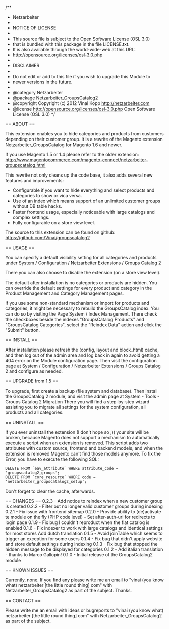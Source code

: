 /**
 * Netzarbeiter
 *
 * NOTICE OF LICENSE
 *
 * This source file is subject to the Open Software License (OSL 3.0)
 * that is bundled with this package in the file LICENSE.txt.
 * It is also available through the world-wide-web at this URL:
 * http://opensource.org/licenses/osl-3.0.php
 *
 * DISCLAIMER
 *
 * Do not edit or add to this file if you wish to upgrade this Module to
 * newer versions in the future.
 *
 * @category   Netzarbeiter
 * @package    Netzarbeiter_GroupsCatalog2
 * @copyright  Copyright (c) 2012 Vinai Kopp http://netzarbeiter.com
 * @license    http://opensource.org/licenses/osl-3.0.php  Open Software License (OSL 3.0)
 */

== ABOUT ==

This extension enables you to hide categories and products from customers depending on their customer
group. It is a rewrite of the Magento extension Netzarbeiter_GroupsCatalog for Magento 1.6 and newer.

If you use Magento 1.5 or 1.4 please refer to the older extension:
http://www.magentocommerce.com/magento-connect/netzarbeiter-groupscatalog.html

This rewrite not only cleans up the code base, it also adds several new features and improvements:
- Configurable if you want to hide everything and select products and categories to show or vica versa.
- Use of an index which means support of an unlimited customer groups without DB table hacks.
- Faster frontend usage, especially noticeable with large catalogs and complex settings.
- Fully configurable on a store view level.

The source to this extension can be found on github: https://github.com/Vinai/groupscatalog2

== USAGE ==

You can specify a default visibility setting for all categories and products under
System / Configuration / Netzarbeiter Extensions / Groups Catalog 2

There you can also choose to disable the extension (on a store view level).

The default after installation is no categories or products are hidden.
You can override the default settings for every product and category in the Product
Management and Category Management pages.

If you use some non-standard mechanism or import for products and categories, it might be necessary to
rebuild the GroupsCatalog index. You can do so by visiting the Page System / Index Management.
There check the checkboxes beside the indexes "GroupsCatalog Products" and "GroupsCatalog Categories", select the
"Reindex Data" action and click the "Submit" button.


== INSTALL ==

After installation please refresh the (config, layout and block_html) cache, and then log out of the admin area
and log back in again to avoid getting a 404 error on the Module configuration page.
Then visit the configuration page at
System / Configuration / Netzarbeiter Extensions / Groups Catalog 2
and configure as needed.

== UPGRADE from 1.5 ==

To upgrade, first create a backup (file system and database).
Then install the GroupsCatalog 2 module, and visit the admin page at
System - Tools - Groups Catalog 2 Migration
There you will find a step-by-step wizard assisting you to migrate all settings for the system configuration,
all products and all categories.

== UNINSTALL ==

If you ever uninstall the extension (I don't hope so ;)) your site will be broken, because
Magento does not support a mechanism to automatically execute a script when an extension is
removed. This script adds two attributes with custom source, frontend and backend models,
and when the extension is removed Magento can't find those models anymore.
To fix the Error, you have to execute the following SQL:

    DELETE FROM `eav_attribute` WHERE attribute_code = 'groupscatalog2_groups';
    DELETE FROM `core_resource` WHERE code = 'netzarbeiter_groupscatalog2_setup';

Don't forget to clear the cache, afterwards.


== CHANGES ==
0.2.3 - Add notice to reindex when a new customer group is created
0.2.2 - Filter out no longer valid customer groups during indexing
0.2.1 - Fix issue with frontend sitemap
0.2.0 - Provide ability to (de)activate te module on the fly (PHP code level)
      - Set after-auth-url for redirects to login page
0.1.9 - Fix bug I couldn't reproduct when the flat catalog is enabled
0.1.6 - Fix indexer to work with large catalogs and identical settings for most stores
        Add dutch translation
0.1.5 - Avoid joinTable which seems to trigger an exception for some users
0.1.4 - Fix bug that didn't apply website and store default settings during indexing
0.1.3 - Fix bug that stopped the hidden message to be displayed for categories
0.1.2 - Add italian translation - thanks to Marco Gallopin!
0.1.0 - Initial release of the GroupsCatalog2 module


== KNOWN ISSUES ==

Currently, none.
If you find any please write me an email to "vinai (you know what) netzarbeiter [the little round thing] com"
with Netzarbeiter_GroupsCatalog2 as part of the subject. Thanks.

== CONTACT ==

Please write me an email with ideas or bugreports to "vinai (you know what) netzarbeiter [the little round thing] com"
with Netzarbeiter_GroupsCatalog2 as part of the subject.
